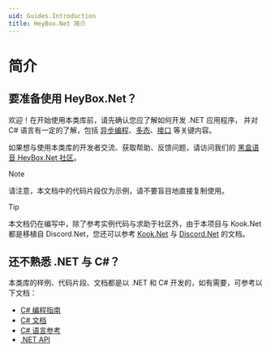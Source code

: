 ```yaml
---
uid: Guides.Introduction
title: HeyBox.Net 简介
---
```


# 简介

## 要准备使用 HeyBox.Net？

欢迎！在开始使用本类库前，请先确认您应了解如何开发 .NET 应用程序，
并对 C# 语言有一定的了解，包括 [异步编程]、[多态]、[接口] 等关键内容。

如果想与使用本类库的开发者交流、获取帮助、反馈问题，请访问我们的 [黑盒语音 HeyBox.Net 社区](https://chat.xiaoheihe.cn/ihtpuxhq)。

> [!NOTE]
> 请注意，本文档中的代码片段仅为示例，请不要盲目地直接复制使用。

> [!TIP]
> 本文档仍在编写中，除了参考实例代码与求助于社区外，由于本项目与 Kook.Net 都是移植自 Discord.Net，您还可以参考 [Kook.Net] 与 [Discord.Net] 的文档。

[异步编程]: https://docs.microsoft.com/zh-cn/dotnet/csharp/async
[多态]: https://docs.microsoft.com/zh-cn/dotnet/csharp/fundamentals/object-oriented/polymorphism
[接口]: https://docs.microsoft.com/zh-cn/dotnet/csharp/fundamentals/types/interfaces
[Kook.Net]: https://kooknet.dev/
[Discord.Net]: https://discordnet.dev/

## 还不熟悉 .NET 与 C#？

本类库的样例、代码片段、文档都是以 .NET 和 C# 开发的，如有需要，可参考以下文档：

- [C# 编程指南](https://docs.microsoft.com/zh-cn/dotnet/csharp/programming-guide/)
- [C# 文档](https://docs.microsoft.com/zh-cn/dotnet/csharp/)
- [C# 语言参考](https://docs.microsoft.com/zh-cn/dotnet/csharp/language-reference/)
- [.NET API](https://docs.microsoft.com/zh-cn/dotnet/api/?view=net-6.0)
